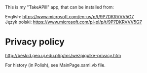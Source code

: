 
 This is my "TakeAPill" app, that can be installed from:

 English: https://www.microsoft.com/en-us/p/t/9P7DKRVVV5G7  <br />
 Język polski: https://www.microsoft.com/pl-pl/p/t/9P7DKRVVV5G7


# Privacy policy
 http://beskid.geo.uj.edu.pl/p/ms/wezpigulke-privacy.htm



 For history (in Polish), see MainPage.xaml.vb file.
